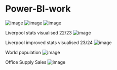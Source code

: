 # Power-BI-work
![image](https://github.com/Minhaz000555/Power-BI-work/assets/128938912/e62473b2-3fe5-4237-bc39-c593fa383de8)
![image](https://github.com/Minhaz000555/Power-BI-work/assets/128938912/9ff470d5-e62f-4c1c-ab43-f6439c41a438)
![image](https://github.com/Minhaz000555/Power-BI-work/assets/128938912/6dc9a37b-8e87-482d-9510-ad1439eff2c6)

Liverpool stats visualised 22/23
![image](https://github.com/Minhaz000555/Power-BI-work/assets/128938912/295709b6-88a0-4425-9a9f-5289fd198e8b)

Liverpool improved stats visualised 23/24 
![image](https://github.com/Minhaz000555/Power-BI-work/assets/128938912/3214c258-0f95-4610-8074-113059bb0137)

World population
![image](https://github.com/Minhaz000555/Power-BI-work/assets/128938912/3d49b611-eea5-48e3-92c3-6ba3fc753f7d)

Office Supply Sales
![image](https://github.com/Minhaz000555/Power-BI-work/assets/128938912/ffe82f9b-388e-48c8-a7cc-2d8e0cc602ec)
